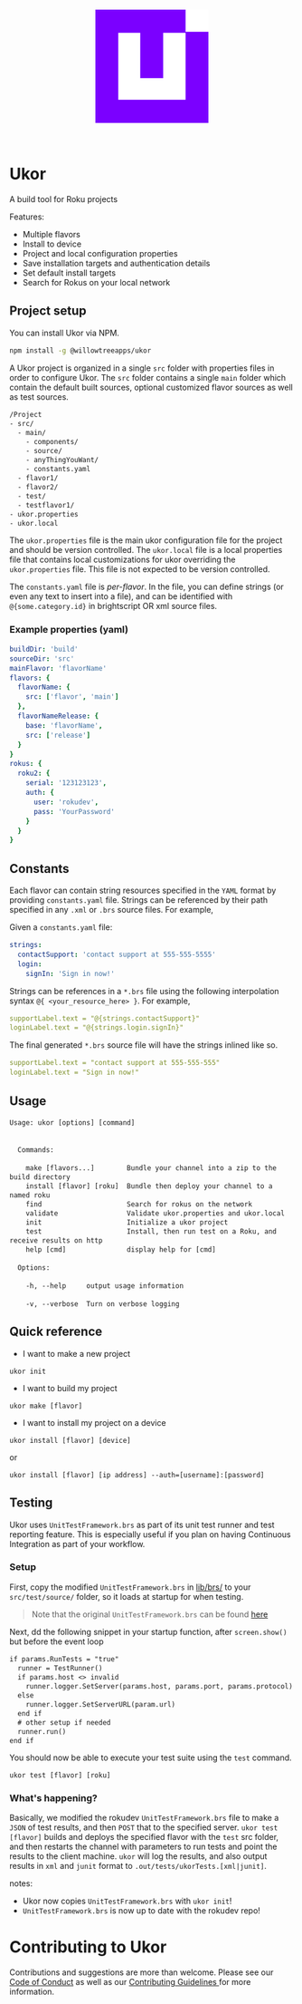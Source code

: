 <br>
<p align="center">
    <img width="200px" height="200px" src="artwork/ukor-logo.svg"/>
</p>
<br>

# Ukor

A build tool for Roku projects

Features:
- Multiple flavors
- Install to device
- Project and local configuration properties
- Save installation targets and authentication details
- Set default install targets
- Search for Rokus on your local network

## Project setup

You can install Ukor via NPM.

```sh
npm install -g @willowtreeapps/ukor
```

A Ukor project is organized in a single `src` folder with properties files in order to configure Ukor. The `src` folder contains a single `main` folder which contain the default built sources, optional customized flavor sources as well as test sources.

```
/Project
- src/
  - main/
    - components/
    - source/
    - anyThingYouWant/
    - constants.yaml
  - flavor1/
  - flavor2/
  - test/
  - testflavor1/
- ukor.properties
- ukor.local
```

The `ukor.properties` file is the main ukor configuration  file for the project and should be version controlled. The `ukor.local` file is a local properties file that contains local customizations for ukor overriding the `ukor.properties` file. This file is not expected to be version controlled. 

The `constants.yaml` file is *per-flavor*. In the file, you can define strings (or even any text to insert into a file), and can be identified with `@{some.category.id}` in brightscript OR xml source files.

### Example properties (yaml)
```yaml
buildDir: 'build'
sourceDir: 'src'
mainFlavor: 'flavorName'
flavors: {
  flavorName: {
    src: ['flavor', 'main']
  },
  flavorNameRelease: {
    base: 'flavorName',
    src: ['release']
  }
}
rokus: {
  roku2: {
    serial: '123123123',
    auth: {
      user: 'rokudev',
      pass: 'YourPassword'
    }
  }
}
```

## Constants
Each flavor can contain string resources specified in the `YAML` format by providing `constants.yaml` file. Strings can be referenced by their path specified in any `.xml` or `.brs` source files. For example,

Given a `constants.yaml` file: 
```yml
strings:
  contactSupport: 'contact support at 555-555-5555'
  login:
    signIn: 'Sign in now!'
```

Strings can be references in a `*.brs` file using the following interpolation syntax `@{ <your_resource_here> }`. For example,

```yml
supportLabel.text = "@{strings.contactSupport}"
loginLabel.text = "@{strings.login.signIn}"
```

The final generated `*.brs` source file will have the strings inlined like so.

```yml
supportLabel.text = "contact support at 555-555-555"
loginLabel.text = "Sign in now!"
```

## Usage
```
Usage: ukor [options] [command]


  Commands:

    make [flavors...]        Bundle your channel into a zip to the build directory
    install [flavor] [roku]  Bundle then deploy your channel to a named roku
    find                     Search for rokus on the network
    validate                 Validate ukor.properties and ukor.local
    init                     Initialize a ukor project
    test                     Install, then run test on a Roku, and receive results on http
    help [cmd]               display help for [cmd]

  Options:

    -h, --help     output usage information

    -v, --verbose  Turn on verbose logging
```

## Quick reference 

* I want to make a new project
```
ukor init
```

* I want to build my project
```
ukor make [flavor]
```

* I want to install my project on a device
```
ukor install [flavor] [device]
```
or

```
ukor install [flavor] [ip address] --auth=[username]:[password]
``` 

## Testing

Ukor uses `UnitTestFramework.brs` as part of its unit test runner and test reporting feature. This is especially useful if you plan on having Continuous Integration as part of your workflow.

### Setup

First, copy the modified `UnitTestFramework.brs` in [lib/brs/](../master/lib/brs/UnitTestFramework.brs) to your `src/test/source/` folder, so it loads at startup for when testing.

> Note that the original `UnitTestFramework.brs` can be found [here](https://github.com/rokudev/unit-testing-framework) 

Next, dd the following snippet in your startup function, after `screen.show()` but before the event loop

```brightscript
if params.RunTests = "true"
  runner = TestRunner()
  if params.host <> invalid
    runner.logger.SetServer(params.host, params.port, params.protocol)
  else
    runner.logger.SetServerURL(param.url)
  end if
  # other setup if needed
  runner.run()
end if
```

You should now be able to execute your test suite using the `test` command.

```
ukor test [flavor] [roku]
``` 

### What's happening?
Basically, we modified the rokudev `UnitTestFramework.brs` file to make a `JSON` of test results, and then `POST` that to the specified server. `ukor test [flavor]` builds and deploys the specified flavor with the `test` src folder, and then restarts the channel with parameters to run tests and point the results to the client machine. `ukor` will log the results, and also output results in `xml` and `junit` format to `.out/tests/ukorTests.[xml|junit]`. 

notes: 
- Ukor now copies `UnitTestFramework.brs` with `ukor init`!
- `UnitTestFramework.brs` is now up to date with the rokudev repo!

# Contributing to Ukor

Contributions and suggestions are more than welcome. Please see our [Code of Conduct](/CODE_OF_CONDUCT.md) 
as well as our [Contributing Guidelines ](/CONTRIBUTING.md) for more information.
